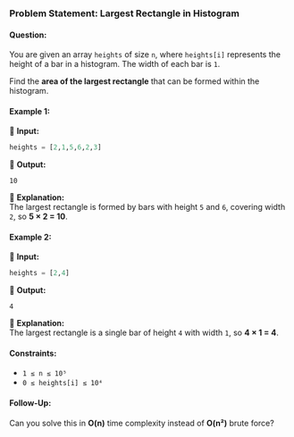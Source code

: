 ### **Problem Statement: Largest Rectangle in Histogram**  

#### **Question:**  
You are given an array `heights` of size `n`, where `heights[i]` represents the height of a bar in a histogram. The width of each bar is `1`.  

Find the **area of the largest rectangle** that can be formed within the histogram.  

#### **Example 1:**  
🔹 **Input:**  
```python
heights = [2,1,5,6,2,3]
```
🔹 **Output:**  
```
10
```
🔹 **Explanation:**  
The largest rectangle is formed by bars with height `5` and `6`, covering width `2`, so **5 × 2 = 10**.  

#### **Example 2:**  
🔹 **Input:**  
```python
heights = [2,4]
```
🔹 **Output:**  
```
4
```
🔹 **Explanation:**  
The largest rectangle is a single bar of height `4` with width `1`, so **4 × 1 = 4**.  

#### **Constraints:**  
- `1 ≤ n ≤ 10⁵`  
- `0 ≤ heights[i] ≤ 10⁴`  

#### **Follow-Up:**  
Can you solve this in **O(n)** time complexity instead of **O(n²)** brute force?